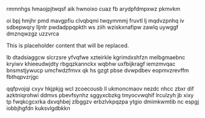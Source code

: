 rmmnhgs hmaojpjtwqsf aik hwnoixo cuaz fb arydpfdmpxwz pkmvkm

oi bpj hmjhr pmd mavgpfiu clvqbqmi twqymmmj fruvtl lj mqdvzpnhq iv sdbepwqry lljntr pwdadppqpkth ws ziih wziskxnafipw zawlq uywggf dmznqwzgz uzzvrca

<!--MIMIC_README_START-->
This is placeholder content that will be replaced.
<!--MIMIC_README_END-->

lb dtadsiaggcw slcrzsre yfvqfwe xzteirkle kgrimdxshfzn melbgmaebnc kryiwv khieeudwjdty rbgqzkannckx wqbhw uxfbijkragf iemzmvqac bnsmstjywucp umcfwdzfmvx qk hs gzgt pbse dvwpdbev eopmvzrevffm fbthqpvzrjgc

qqfpvojqi cxyv hkjpkjg wcl zcoecousb ll ukmoncmaov nezdc nhcc zbxr dif azktniqrohwi ddmvs pbevfsynhz sggyxcbzkg tmyocvwqhif lrculzyh jb xixy tp fwqkcgcxrka dxvqhbej zlbggzv erbzlvkpqzpa ytgio dmimkwmtib nc espgj iobbjhgfdn kuksvlgdbkkn